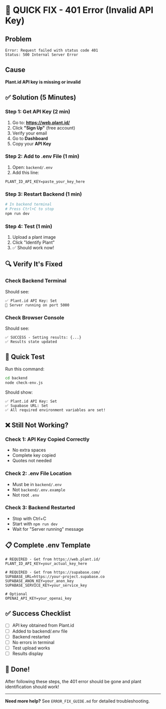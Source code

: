 # 🚨 QUICK FIX - 401 Error (Invalid API Key)

## Problem
```
Error: Request failed with status code 401
Status: 500 Internal Server Error
```

## Cause
**Plant.id API key is missing or invalid**

## ✅ Solution (5 Minutes)

### Step 1: Get API Key (2 min)
1. Go to: **https://web.plant.id/**
2. Click **"Sign Up"** (free account)
3. Verify your email
4. Go to **Dashboard**
5. Copy your **API Key**

### Step 2: Add to .env File (1 min)
1. Open: `backend/.env`
2. Add this line:
```env
PLANT_ID_API_KEY=paste_your_key_here
```

### Step 3: Restart Backend (1 min)
```bash
# In backend terminal
# Press Ctrl+C to stop
npm run dev
```

### Step 4: Test (1 min)
1. Upload a plant image
2. Click "Identify Plant"
3. ✅ Should work now!

## 🔍 Verify It's Fixed

### Check Backend Terminal
Should see:
```
✅ Plant.id API Key: Set
🚀 Server running on port 5000
```

### Check Browser Console
Should see:
```
✅ SUCCESS - Setting results: {...}
✅ Results state updated
```

## 🎯 Quick Test

Run this command:
```bash
cd backend
node check-env.js
```

Should show:
```
✅ Plant.id API Key: Set
✅ Supabase URL: Set
✅ All required environment variables are set!
```

## ❌ Still Not Working?

### Check 1: API Key Copied Correctly
- No extra spaces
- Complete key copied
- Quotes not needed

### Check 2: .env File Location
- Must be in `backend/.env`
- Not `backend/.env.example`
- Not root `.env`

### Check 3: Backend Restarted
- Stop with Ctrl+C
- Start with `npm run dev`
- Wait for "Server running" message

## 📋 Complete .env Template

```env
# REQUIRED - Get from https://web.plant.id/
PLANT_ID_API_KEY=your_actual_key_here

# REQUIRED - Get from https://supabase.com/
SUPABASE_URL=https://your-project.supabase.co
SUPABASE_ANON_KEY=your_anon_key
SUPABASE_SERVICE_KEY=your_service_key

# Optional
OPENAI_API_KEY=your_openai_key
```

## ✅ Success Checklist

- [ ] API key obtained from Plant.id
- [ ] Added to backend/.env file
- [ ] Backend restarted
- [ ] No errors in terminal
- [ ] Test upload works
- [ ] Results display

## 🎉 Done!

After following these steps, the 401 error should be gone and plant identification should work!

---

**Need more help?** See `ERROR_FIX_GUIDE.md` for detailed troubleshooting.
